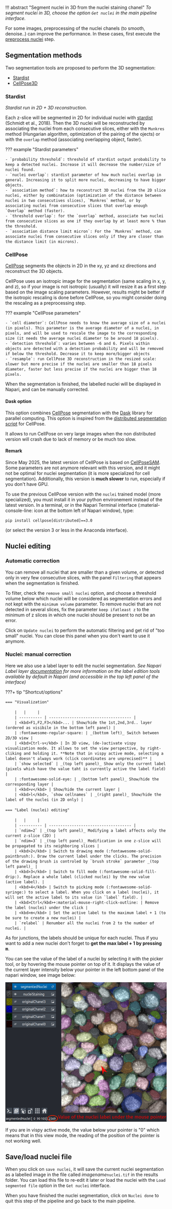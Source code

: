 !!! abstract "Segment nuclei in 3D from the nuclei staining chanel"
	_To segment nuclei in 3D, choose the option `Get nuclei` in the main pipeline interface._

For some images, preprocessing of the nuclei chanels (to smooth, denoise..) can improve the performance. In these cases, first execute the [preprocess nuclei](preprocess-nuclei) step.

## Segmentation methods

Two segmentation tools are proposed to perform the 3D segmentation:
* [Stardist](#stardist)
* [CellPose3D](#cellpose)


### Stardist 
_Stardist run in 2D + 3D reconstruction._
 
Each z-slice will be segmented in 2D for individual nuclei with [stardist](https://github.com/stardist/stardist) (Schmidt et al., 2018). Then the 3D nuclei will be reconstructed by associating the nuclei from each consecutive slices, either with the `Munkres` method (Hungarian algorithm, optimization of the pairing of the ojects) or with the `overlap` method (associating overlapping object, faster).


??? example "Stardist parameters"

	- `probability threshold`: threshold of stardist output probability to keep a detected nuclei. Increase it will decrease the number/size of nuclei found.
	- `nuclei overlap`: stardist parameter of how much nuclei overlap in general. Increasing it to split more nuclei, decreasing to have bigger objects.
	- `association method`: how to reconstruct 3D nuclei from the 2D slice nuclei, either by combinataion (optimization of the distance between nuclei in two consecutives slices), `Munkres` method, or by associating nuclei from consecutive slices that overlap enough `Overlap` method (faster). 
	- `threshold overlap`: for the `overlap` method, associate two nuclei from consecutive slices as one if they overlap by at least more % than the threshold.
	- `association distance limit micron`: For the `Munkres` method, can associate nuclei from consecutive slices only if they are closer than the distance limit (in microns). 


### CellPose
[CellPose](https://www.cellpose.org/) segments the objects in 2D in the xy, yz and xz directions and reconstruct the 3D objects.

CellPose uses an isotropic image for the segmentation (same scaling in x, y, and z), so if your image is not isotropic (usually) it will resize it as a first step based on the image scaling parameters. However, results might be better if the isotropic rescaling is done before CellPose, so you might consider doing the rescaling as a preprocessing step.


??? example "CellPose parameters"

	- `cell diameter`: CellPose needs to know the average size of a nuclei (in pixels). This parameter is the average diameter of a nuclei, in pixels, and will be used to rescale the image to the corresponding size (it needs the average nuclei diameter to be around 18 pixels).
	- `detection threshold`: varies between -6 and 6. Pixels within objects are detected with a detection probability and will be removed if below the threshold. Decrease it to keep more/bigger objects
	- `resample`: run CellPose 3D reconstruction in the resized scale: slower but more precise if the nuclei are smaller than 18 pixels diameter, faster but less precise if the nuclei are bigger than 18 pixels.  


When the segmentation is finished, the labelled nuclei will be displayed in Napari, and can be manually corrected.

#### Dask option

This option combines [CellPose](https://www.cellpose.org/) segmentation with the [Dask](https://www.dask.org/) library for parallel computing. This option is inspired from the [distributed segmentation script](https://github.com/MouseLand/cellpose/blob/main/cellpose/contrib/distributed_segmentation.py) for CellPose. 

It allows to run CellPose on very large images when the non distributed version will crash due to lack of memory or be much too slow.

#### Remark

Since May 2025, the latest version of CellPose is based on [CellPoseSAM](https://www.biorxiv.org/content/10.1101/2025.04.28.651001v1). Some parameters are not anymore relevant with this version, and it might not be optimal for nuclei segmentation (it is more specialized for cell segmentation). Additionally, this version is **much slower** to run, especially if you don't have GPU. 

To use the previous CellPose version with the `nuclei` trained model (more specialized), you must install it in your python environement instead of the latest version. In a terminal, or in the Napari Terminal interface (:material-console-line: icon at the bottom left of Napari window), type:
```
pip install cellpose[distributed]==3.0
```
(or select the version 3 or less in the Anaconda interface).


## Nuclei editing

### Automatic correction

You can remove all nuclei that are smaller than a given volume, or detected only in very few consecutive slices, with the panel `Filtering` that appears when the segmentation is finished.


To filter, check the `remove small nuclei` option, and choose a threshold volume below which nuclei will be considered as segmentation errors and not kept with the `minimum volume` parameter. 
To remove nuclei that are not detected in several slices, fix the parameter `keep ifatleast z` to the minimum of z slices in which one nuclei should be present to not be an error.

Click on `Update nuclei` to perform the automatic filtering and get rid of "too small" nuclei. You can close this panel when you don't want to use it anymore.


### Nuclei: manual correction

Here we also use a label layer to edit the nuclei segmentation.
_See Napari Label layer [documentation](https://napari.org/0.5.0/howtos/layers/labels.html) for more information on the label edition tools available by default in Napari (and accessible in the top left panel of the interface)_

???+ tip "Shortcut/options"

	=== "Visualization"
	
		|   |     |	
		| ---------- | ------------------------------------ |
		| <kbd>F1,F2,F3</kbd>... | Show/hide the 1st,2nd,3rd.. layer (ordered as visibile in the bottom left panel) |
		| :fontawesome-regular-square: | _(bottom left)_ Switch between 2D/3D view | 
		| <kbd>Ctrl-v</kbd> | In 3D view, (de-)activate vispy visualization mode. It allows to set the view perspective, by right-cliking and holding it. **Note that in vispy active mode, selecting a label doesn't always work (click coordinates are unprecised)** |
		| `show selected` | _(top left panel)_ Show only the current label (pixels which have the value taht is currently active the label field) |
		| :fontawesome-solid-eye: | _(bottom left panel)_ Show/hide the corresponding layer | 
		| <kbd>v</kbd> | Show/hide the current layer |
		| <kbd>l</kbd>, `show cellnames` | _(right panel)_ Show/hide the label of the nuclei (in 2D only) |
	
	=== "Label (nuclei) editing"

		|   |     |	
		| ---------- | ------------------------------------ |
		| `ndim=2` | _(top left panel)_ Modifying a label affects only the current z-slice (2D) |
		| `ndim=3` | _(top left panel)_ Modification in one z-slice will be propagated to its neighboring slices |
		| <kbd>2</kbd> | Switch to drawing mode (:fontawesome-solid-paintbrush:). Draw the current label under the clicks. The precision of the drawing brush is controled by `brush stroke` parameter _(top left panel)_ | 
		| <kbd>3</kbd> | Switch to fill mode (:fontawesome-solid-fill-drip:). Replace a whole label (clicked nuclei) by the new value (active label). |
		| <kbd>4</kbd> | Switch to picking mode (:fontawesome-solid-syringe:) to select a label. When you click on a label (nuclei), it will set the active label to its value (in `label` field). |
		| <kbd>Ctrl</kbd>+:material-mouse-right-click-outline: | Remove the label (nuclei) under the click |
		| <kbd>m</kbd> | Set the active label to the maximum label + 1 (to be sure to create a new nuclei) |
		| `relabel` | Renumber all the nuclei from 2 to the number of nuclei. |

As for junctions, the labels should be unique for each nuclei. 
Thus if you want to add a new nuclei don't forget to **get the max label + 1 by pressing <kbd>m</kbd>**. 

You can see the value of the label of a nuclei by selecting it with the picker tool, or by hovering the mouse pointer on top of it. It displays the value of the current layer intensity below your pointer in the left bottom panel of the napari window, see image below:

![nucleilab](imgs/nucleilab.png)

If you are in vispy active mode, the value below your pointer is "0" which means that in this view mode, the reading of the position of the pointer is not working well.



## Save/load nuclei file

When you click on `save nuclei`, it will save the current nuclei segmentation as a labelled image in the file called _imagename_`nuclei.tif` in the results folder.
You can load this file to re-edit it later or load the nuclei with the `Load segmented file` option in the `Get nuclei` interface. 

When you have finished the nuclei segmentation, click on `Nuclei done` to quit this step of the pipeline and go back to the main pipeline.

